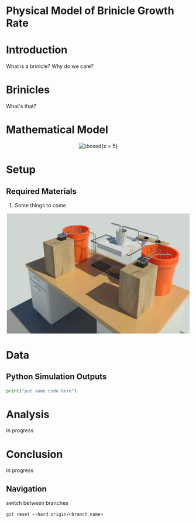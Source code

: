 # Physical Model of Brinicle Growth Rate

# Introduction
What is a brinicle? Why do we care?
# Brinicles
What's that?
# Mathematical Model

<p style="text-align:center;">
<img src="https://latex.codecogs.com/gif.latex?\dpi{200}&space;\bg_black&space;\fn_jvn&space;\boxed{x&space;=&space;5}"
title="\boxed{x = 5}" 
/>
</p>

# Setup
## Required Materials
1. Some things to come
<p align="center">
    <img src="3D Models/3D View 1.jpg" alt="drawing" width="500"/>
</p>

# Data
## Python Simulation Outputs
```python
print("put some code here")
```
# Analysis
In progress
# Conclusion
In progress

## Navigation
switch between branches
```
git reset --hard origin/<branch_name>
```